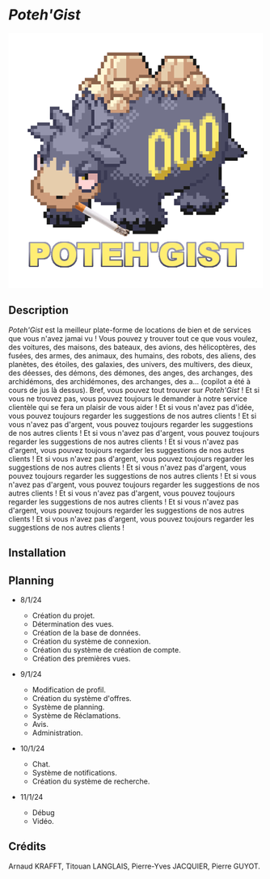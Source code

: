 # *Poteh'Gist*


![](docu/logo.png)

## Description

*Poteh'Gist* est la meilleur plate-forme de locations de bien et de services que vous n'avez jamai vu ! Vous pouvez y trouver tout ce que vous voulez, des voitures, des maisons, des bateaux, des avions, des hélicoptères, des fusées, des armes, des animaux, des humains, des robots, des aliens, des planètes, des étoiles, des galaxies, des univers, des multivers, des dieux, des déesses, des démons, des démones, des anges, des archanges, des archidémons, des archidémones, des archanges, des a... (copilot a été à cours de jus là dessus). Bref, vous pouvez tout trouver sur *Poteh'Gist* ! Et si vous ne trouvez pas, vous pouvez toujours le demander à notre service clientèle qui se fera un plaisir de vous aider ! Et si vous n'avez pas d'idée, vous pouvez toujours regarder les suggestions de nos autres clients ! Et si vous n'avez pas d'argent, vous pouvez toujours regarder les suggestions de nos autres clients ! Et si vous n'avez pas d'argent, vous pouvez toujours regarder les suggestions de nos autres clients ! Et si vous n'avez pas d'argent, vous pouvez toujours regarder les suggestions de nos autres clients ! Et si vous n'avez pas d'argent, vous pouvez toujours regarder les suggestions de nos autres clients ! Et si vous n'avez pas d'argent, vous pouvez toujours regarder les suggestions de nos autres clients ! Et si vous n'avez pas d'argent, vous pouvez toujours regarder les suggestions de nos autres clients ! Et si vous n'avez pas d'argent, vous pouvez toujours regarder les suggestions de nos autres clients ! Et si vous n'avez pas d'argent, vous pouvez toujours regarder les suggestions de nos autres clients ! Et si vous n'avez pas d'argent, vous pouvez toujours regarder les suggestions de nos autres clients !

## Installation

## Planning

- 8/1/24
    + Création du projet.
    + Détermination des vues.
    + Création de la base de données.
    + Création du système de connexion.
    + Création du système de création de compte.
    + Création des premières vues.

- 9/1/24
    + Modification de profil.
    + Création du système d'offres.
    + Système de planning.
    + Système de Réclamations.
    + Avis.
    + Administration.

- 10/1/24
    + Chat.
    + Système de notifications.
    + Création du système de recherche.

- 11/1/24
    + Débug
    + Vidéo.

## Crédits

Arnaud KRAFFT, Titouan LANGLAIS, Pierre-Yves JACQUIER, Pierre GUYOT.
